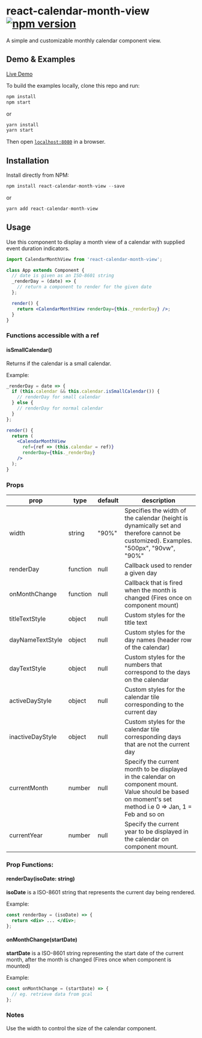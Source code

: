 # react-calendar-month-view [![npm version](https://badge.fury.io/js/react-calendar-month-view.svg)](https://badge.fury.io/js/react-calendar-month-view)

A simple and customizable monthly calendar component view.

## Demo & Examples

[Live Demo](https://alwyntan.github.io/react-calendar-month-view/)

To build the examples locally, clone this repo and run:

```js
npm install
npm start
```

or

```js
yarn install
yarn start
```

Then open [`localhost:8080`](http://localhost:8080) in a browser.

## Installation

Install directly from NPM:

```js
npm install react-calendar-month-view --save
```

or

```js
yarn add react-calendar-month-view
```

## Usage

Use this component to display a month view of a calendar with supplied event duration indicators.

```jsx
import CalendarMonthView from 'react-calendar-month-view';

class App extends Component {
  // date is given as an ISO-8601 string
  _renderDay = (date) => {
    // return a component to render for the given date
  };

  render() {
    return <CalendarMonthView renderDay={this._renderDay} />;
  }
}
```

### Functions accessible with a ref

#### isSmallCalendar()

Returns if the calendar is a small calendar.

Example:

```jsx
_renderDay = date => {
  if (this.calendar && this.calendar.isSmallCalendar()) {
    // renderDay for small calendar
  } else {
    // renderDay for normal calendar
  }
};

render() {
  return (
    <CalendarMonthView
      ref={ref => (this.calendar = ref)}
      renderDay={this._renderDay}
    />
  );
}
```

### Props

| prop             | type     | default | description                                                                                                                                                |
| ---------------- | -------- | ------- | ---------------------------------------------------------------------------------------------------------------------------------------------------------- |
| width            | string   | "90%"   | Specifies the width of the calendar (height is dynamically set and therefore cannot be customized). Examples. "500px", "90vw", "90%"                       |
| renderDay        | function | null    | Callback used to render a given day                                                                                                                        |
| onMonthChange    | function | null    | Callback that is fired when the month is changed (Fires once on component mount)                                                                           |
| titleTextStyle   | object   | null    | Custom styles for the title text                                                                                                                           |
| dayNameTextStyle | object   | null    | Custom styles for the day names (header row of the calendar)                                                                                               |
| dayTextStyle     | object   | null    | Custom styles for the numbers that correspond to the days on the calendar                                                                                  |
| activeDayStyle   | object   | null    | Custom styles for the calendar tile corresponding to the current day                                                                                       |
| inactiveDayStyle | object   | null    | Custom styles for the calendar tile corresponding days that are not the current day                                                                        |
| currentMonth     | number   | null    | Specify the current month to be displayed in the calendar on component mount. Value should be based on moment's set method i.e 0 => Jan, 1 = Feb and so on |
| currentYear      | number   | null    | Specify the current year to be displayed in the calendar on component mount.                                                                               |

### Prop Functions:

#### renderDay(isoDate: string)

**isoDate** is a ISO-8601 string that represents the current day being rendered.

Example:

```jsx
const renderDay = (isoDate) => {
  return <div> ... </div>;
};
```

#### onMonthChange(startDate)

**startDate** is a ISO-8601 string representing the start date of the current month, after the month is changed (Fires once when component is mounted)

Example:

```jsx
const onMonthChange = (startDate) => {
  // eg. retrieve data from gcal
};
```

### Notes

Use the width to control the size of the calendar component.
